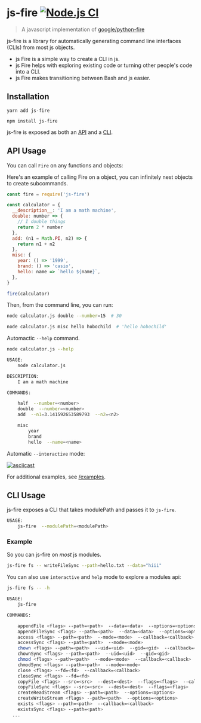 # js-fire [![Node.js CI](https://github.com/hobochild/js-fire/actions/workflows/node.js.yml/badge.svg)](https://github.com/hobochild/js-fire/actions/workflows/node.js.yml)

> A javascript implementation of [google/python-fire](https://github.com/google/python-fire)

js-fire is a library for automatically generating command line interfaces
(CLIs) from most js objects.

* js Fire is a simple way to create a CLI in js.
* js Fire helps with exploring existing code or turning other people's code
  into a CLI.
* js Fire makes transitioning between Bash and js easier.

## Installation

```
yarn add js-fire
```

```
npm install js-fire
```

js-fire is exposed as both an [API](#api-usage) and a [CLI](#cli-usage).

## API Usage

You can call `Fire` on any functions and objects:<br>

Here's an example of calling Fire on a object, you can infinitely nest objects to create subcommands.

```javascript
const fire = require('js-fire')

const calculator = {
  __description__: 'I am a math machine',
  double: number => {
    // I double things
    return 2 * number
  },
  add: (n1 = Math.PI, n2) => {
    return n1 + n2
  },
  misc: {
    year: () => '1999',
    brand: () => 'casio',
    hello: name => `hello ${name}`,
  },
}

fire(calculator)
```

Then, from the command line, you can run:

```bash
node calculator.js double --number=15  # 30
```

```bash
node calculator.js misc hello hobochild  # 'hello hobochild'
```

Automactic `--help` command.

```bash
node calculator.js --help

USAGE:
	node calculator.js

DESCRIPTION:
	I am a math machine

COMMANDS:

	half  --number=<number>
	double  --number=<number>
	add  --n1=3.141592653589793  --n2=<n2>

	misc
		year
		brand
		hello  --name=<name>
```

Automatic `--interactive` mode:

[![asciicast](https://asciinema.org/a/QdxxOZgsK4Wp0nxT7ZEn6mXIi.svg)](https://asciinema.org/a/QdxxOZgsK4Wp0nxT7ZEn6mXIi)

For additional examples, see [/examples](/examples).

## CLI Usage

js-fire exposes a CLI that takes modulePath and passes it to `js-fire`.

```bash
USAGE:
	js-fire  --modulePath=<modulePath>
```

### Example

So you can js-fire on _most_ js modules.

```bash
js-fire fs -- writeFileSync --path=hello.txt --data="hiii"
```

You can also use `interactive` and `help` mode to explore a modules api:

```bash
js-fire fs -- -h

USAGE:
	js-fire

COMMANDS:

	appendFile <flags> --path=<path>  --data=<data>  --options=<options>  --callback=<callback>
	appendFileSync <flags> --path=<path>  --data=<data>  --options=<options>
	access <flags> --path=<path>  --mode=<mode>  --callback=<callback>
	accessSync <flags> --path=<path>  --mode=<mode>
	chown <flags> --path=<path>  --uid=<uid>  --gid=<gid>  --callback=<callback>
	chownSync <flags> --path=<path>  --uid=<uid>  --gid=<gid>
	chmod <flags> --path=<path>  --mode=<mode>  --callback=<callback>
	chmodSync <flags> --path=<path>  --mode=<mode>
	close <flags> --fd=<fd>  --callback=<callback>
	closeSync <flags> --fd=<fd>
	copyFile <flags> --src=<src>  --dest=<dest>  --flags=<flags>  --callback=<callback>
	copyFileSync <flags> --src=<src>  --dest=<dest>  --flags=<flags>
	createReadStream <flags> --path=<path>  --options=<options>
	createWriteStream <flags> --path=<path>  --options=<options>
	exists <flags> --path=<path>  --callback=<callback>
	existsSync <flags> --path=<path>
  ...
```
